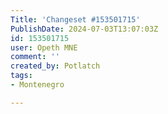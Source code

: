 ```yaml
---
Title: 'Changeset #153501715'
PublishDate: 2024-07-03T13:07:03Z
id: 153501715
user: Opeth MNE
comment: ''
created_by: Potlatch
tags:
- Montenegro

---
```

